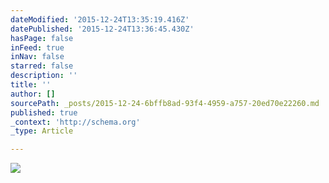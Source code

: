 ```yaml
---
dateModified: '2015-12-24T13:35:19.416Z'
datePublished: '2015-12-24T13:36:45.430Z'
hasPage: false
inFeed: true
inNav: false
starred: false
description: ''
title: ''
author: []
sourcePath: _posts/2015-12-24-6bffb8ad-93f4-4959-a757-20ed70e22260.md
published: true
_context: 'http://schema.org'
_type: Article

---
```

![](https://the-grid-user-content.s3-us-west-2.amazonaws.com/99cb70f3-e212-492d-a758-78dc5ad3def5.jpg)